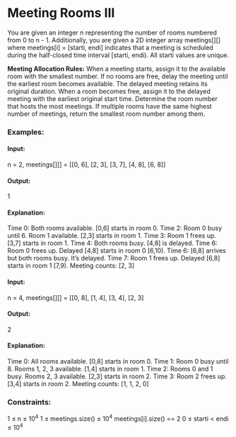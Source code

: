 # Meeting Rooms III
You are given an integer n representing the number of rooms numbered from 0 to n - 1. Additionally, you are given a 2D integer array meetings[][] where meetings[i] = [starti, endi] indicates that a meeting is scheduled during the half-closed time interval [starti, endi). All starti values are unique.

**Meeting Allocation Rules:**
When a meeting starts, assign it to the available room with the smallest number.
If no rooms are free, delay the meeting until the earliest room becomes available. The delayed meeting retains its original duration.
When a room becomes free, assign it to the delayed meeting with the earliest original start time.
Determine the room number that hosts the most meetings. If multiple rooms have the same highest number of meetings, return the smallest room number among them.

### Examples:
#### Input:
n = 2, meetings[][] = [[0, 6], [2, 3], [3, 7], [4, 8], [6, 8]]
#### Output:
1
#### Explanation:
Time 0: Both rooms available. [0,6] starts in room 0.
Time 2: Room 0 busy until 6. Room 1 available. [2,3] starts in room 1.
Time 3: Room 1 frees up. [3,7] starts in room 1.
Time 4: Both rooms busy. [4,8] is delayed.
Time 6: Room 0 frees up. Delayed [4,8] starts in room 0 [6,10).
Time 6: [6,8] arrives but both rooms busy. It’s delayed.
Time 7: Room 1 frees up. Delayed [6,8] starts in room 1 [7,9).
Meeting counts: [2, 3]

#### Input:
n = 4, meetings[][] = [[0, 8], [1, 4], [3, 4], [2, 3]
#### Output: 
2
#### Explanation:
Time 0: All rooms available. [0,8] starts in room 0.
Time 1: Room 0 busy until 8. Rooms 1, 2, 3 available. [1,4] starts in room 1.
Time 2: Rooms 0 and 1 busy. Rooms 2, 3 available. [2,3] starts in room 2.
Time 3: Room 2 frees up. [3,4] starts in room 2.
Meeting counts: [1, 1, 2, 0]

### Constraints:
1 ≤ n ≤ $`10^4`$
1 ≤ meetings.size() ≤ $`10^4`$
meetings[i].size() == 2
0 ≤ starti < endi ≤ $`10^4`$


